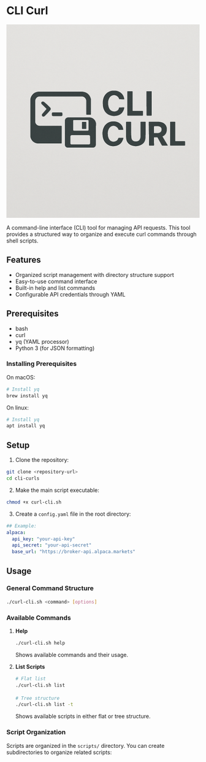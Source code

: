 # CLI Curl

![CLI Curls Logo](img/logo.png)

A command-line interface (CLI) tool for managing API requests. This tool provides a structured way to organize and execute curl commands through shell scripts.

## Features

- Organized script management with directory structure support
- Easy-to-use command interface
- Built-in help and list commands
- Configurable API credentials through YAML

## Prerequisites

- bash
- curl
- yq (YAML processor)
- Python 3 (for JSON formatting)

### Installing Prerequisites

On macOS:
```bash
# Install yq
brew install yq
```

On linux:
```bash
# Install yq
apt install yq
```

## Setup

1. Clone the repository:
```bash
git clone <repository-url>
cd cli-curls
```

2. Make the main script executable:
```bash
chmod +x curl-cli.sh
```

3. Create a `config.yaml` file in the root directory:
```yaml
## Example:
alpaca:
  api_key: "your-api-key"
  api_secret: "your-api-secret"
  base_url: "https://broker-api.alpaca.markets"
```

## Usage

### General Command Structure

```bash
./curl-cli.sh <command> [options]
```

### Available Commands

1. **Help**
   ```bash
   ./curl-cli.sh help
   ```
   Shows available commands and their usage.

2. **List Scripts**
   ```bash
   # Flat list
   ./curl-cli.sh list
   
   # Tree structure
   ./curl-cli.sh list -t
   ```
   Shows available scripts in either flat or tree structure.

### Script Organization

Scripts are organized in the `scripts/` directory. You can create subdirectories to organize related scripts: